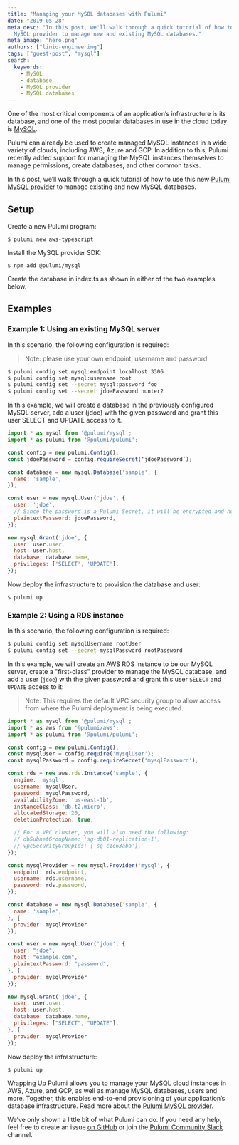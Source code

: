 ```yaml
---
title: "Managing your MySQL databases with Pulumi"
date: "2019-05-28"
meta_desc: "In this post, we'll walk through a quick tutorial of how to use the Pulumi
  MySQL provider to manage new and existing MySQL databases."
meta_image: "hero.png"
authors: ["linio-engineering"]
tags: ["guest-post", "mysql"]
search:
  keywords:
    - MySQL
    - database
    - MySQL provider
    - MySQL databases
---
```


One of the most critical components of an application’s infrastructure is its
database, and one of the most popular databases in use in the cloud today is
[MySQL](https://www.mysql.com/).

Pulumi can already be used to create managed MySQL instances in a wide variety of clouds, including
AWS, Azure and GCP. In addition to this, Pulumi recently added support for managing the MySQL
instances themselves to manage permissions, create databases, and other common tasks.

In this post, we’ll walk through a quick tutorial of how to use this new
[Pulumi MySQL provider](/registry/packages/mysql/api-docs/) to manage existing
and new MySQL databases.
<!--more-->

## Setup

Create a new Pulumi program:

```
$ pulumi new aws-typescript
```

Install the MySQL provider SDK:

```
$ npm add @pulumi/mysql
```

Create the database in index.ts as shown in either of the two examples below.

## Examples

### Example 1: Using an existing MySQL server

In this scenario, the following configuration is required:

> Note: please use your own endpoint, username and password.

```bash
$ pulumi config set mysql:endpoint localhost:3306
$ pulumi config set mysql:username root
$ pulumi config set --secret mysql:password foo
$ pulumi config set --secret jdoePassword hunter2
```

In this example, we will create a database in the previously configured MySQL server, add a user (jdoe) with the given password and grant this user SELECT and UPDATE access to it.

```javascript
import * as mysql from '@pulumi/mysql';
import * as pulumi from '@pulumi/pulumi';

const config = new pulumi.Config();
const jdoePassword = config.requireSecret(‘jdoePassword’);

const database = new mysql.Database('sample', {
  name: 'sample',
});

const user = new mysql.User('jdoe', {
  user: 'jdoe',
  // Since the password is a Pulumi Secret, it will be encrypted and not stored in plaintext
  plaintextPassword: jdoePassword,
});

new mysql.Grant('jdoe', {
  user: user.user,
  host: user.host,
  database: database.name,
  privileges: ['SELECT', 'UPDATE'],
});
```

Now deploy the infrastructure to provision the database and user:

```
$ pulumi up
```

### Example 2: Using a RDS instance

In this scenario, the following configuration is required:

```bash
$ pulumi config set mysqlUsername rootUser
$ pulumi config set --secret mysqlPassword rootPassword
```

In this example, we will create an AWS RDS Instance to be our MySQL server, create a "first-class"
provider to manage the MySQL database, and add a user (`jdoe`) with the given password and grant
this user `SELECT` and `UPDATE` access to it:

> Note: This requires the default VPC security group to allow access from where the Pulumi deployment is being executed.

```javascript
import * as mysql from '@pulumi/mysql';
import * as aws from '@pulumi/aws';
import * as pulumi from '@pulumi/pulumi';

const config = new pulumi.Config();
const mysqlUser = config.require('mysqlUser');
const mysqlPassword = config.requireSecret('mysqlPassword');

const rds = new aws.rds.Instance('sample', {
  engine: 'mysql',
  username: mysqlUser,
  password: mysqlPassword,
  availabilityZone: 'us-east-1b',
  instanceClass: 'db.t2.micro',
  allocatedStorage: 20,
  deletionProtection: true,

  // For a VPC cluster, you will also need the following:
  // dbSubnetGroupName: 'sg-db01-replication-1',
  // vpcSecurityGroupIds: ['sg-c1c63aba'],
});

const mysqlProvider = new mysql.Provider('mysql', {
  endpoint: rds.endpoint,
  username: rds.username,
  password: rds.password,
});

const database = new mysql.Database('sample', {
  name: 'sample',
}, {
  provider: mysqlProvider
});

const user = new mysql.User('jdoe', {
  user: "jdoe",
  host: "example.com",
  plaintextPassword: "password",
}, {
  provider: mysqlProvider
});

new mysql.Grant('jdoe', {
  user: user.user,
  host: user.host,
  database: database.name,
  privileges: ["SELECT", "UPDATE"],
}, {
  provider: mysqlProvider
});
```

Now deploy the infrastructure:

```
$ pulumi up
```

Wrapping Up
Pulumi allows you to manage your MySQL cloud instances in AWS, Azure, and GCP, as well as manage MySQL databases,
users and more. Together, this enables end-to-end provisioning of your application’s database infrastructure.
Read more about the [Pulumi MySQL provider](/registry/packages/mysql/api-docs/).

We’ve only shown a little bit of what Pulumi can do. If you need any help, feel free to create an issue
[on GitHub](https://github.com/pulumi/) or join the [Pulumi Community Slack](https://slack.pulumi.com) channel.

